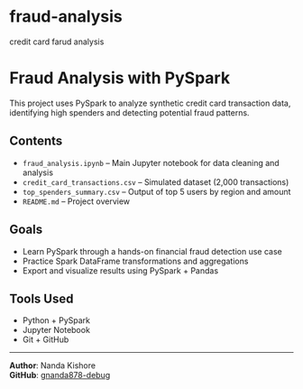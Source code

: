 # fraud-analysis
credit card farud analysis
# Fraud Analysis with PySpark

This project uses PySpark to analyze synthetic credit card transaction data, identifying high spenders and detecting potential fraud patterns.

## Contents
- `fraud_analysis.ipynb` – Main Jupyter notebook for data cleaning and analysis
- `credit_card_transactions.csv` – Simulated dataset (2,000 transactions)
- `top_spenders_summary.csv` – Output of top 5 users by region and amount
- `README.md` – Project overview

## Goals
- Learn PySpark through a hands-on financial fraud detection use case
- Practice Spark DataFrame transformations and aggregations
- Export and visualize results using PySpark + Pandas

## Tools Used
- Python + PySpark
- Jupyter Notebook
- Git + GitHub

---

**Author**: Nanda Kishore  
**GitHub**: [gnanda878-debug](https://github.com/gnanda878-debug)
